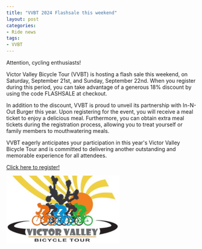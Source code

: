 ```yaml
---
title: "VVBT 2024 Flashsale this weekend"
layout: post
categories:
- Ride news
tags: 
- VVBT
---
```


Attention, cycling enthusiasts!

Victor Valley Bicycle Tour (VVBT) is hosting a flash sale this weekend, on Saturday, September 21st, and Sunday, September 22nd. When you register during this period, you can take advantage of a generous 18% discount by using the code FLASHSALE at checkout.

In addition to the discount, VVBT is proud to unveil its partnership with In-N-Out Burger this year. Upon registering for the event, you will receive a meal ticket to enjoy a delicious meal. Furthermore, you can obtain extra meal tickets during the registration process, allowing you to treat yourself or family members to mouthwatering meals.

VVBT eagerly anticipates your participation in this year's Victor Valley Bicycle Tour and is committed to delivering another outstanding and memorable experience for all attendees.

[Click here to register!](https://endurancecui.active.com/new/events/90255916/select-race?e4p=3e3943d9-9298-4b6a-8965-1c96b19e1c98&e4ts=1726920665&e4q=2dc2a586-d9d0-4942-923a-891a42e47a56&e4c=active&e4e=snawe00000000&e4h=f21e796572b66e7aa5125e3821af7e70&rcid=35553451-8680-42A6-9AC8-8A00BF858C2F&mrrId=82ebbbc5-50d9-4802-bd32-647aa2569532&e4rt=Safetynet&error=login_required&state=e067184d-bbd5-489c-a191-a7c86190b75e&_p=2521636921003788)

[![Victor Valley Bicycle Tour](/assets/img/2024/vvbt.png "Victor Valley Bicycle Tour")](https://www.active.com/orgs/victor-valley-bicycle-tour)

